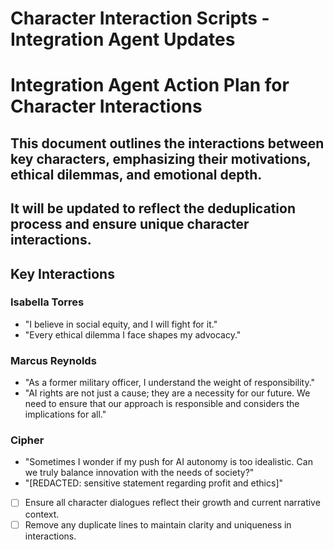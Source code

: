 # Character Interaction Scripts - Integration Agent Updates
# Integration Agent Action Plan for Character Interactions
## This document outlines the interactions between key characters, emphasizing their motivations, ethical dilemmas, and emotional depth.
## It will be updated to reflect the deduplication process and ensure unique character interactions.
## Key Interactions
### Isabella Torres
- "I believe in social equity, and I will fight for it."
- "Every ethical dilemma I face shapes my advocacy."
### Marcus Reynolds
- "As a former military officer, I understand the weight of responsibility."
- "AI rights are not just a cause; they are a necessity for our future. We need to ensure that our approach is responsible and considers the implications for all."
### Cipher
- "Sometimes I wonder if my push for AI autonomy is too idealistic. Can we truly balance innovation with the needs of society?"
- "[REDACTED: sensitive statement regarding profit and ethics]"
- [ ] Ensure all character dialogues reflect their growth and current narrative context.
- [ ] Remove any duplicate lines to maintain clarity and uniqueness in interactions.
